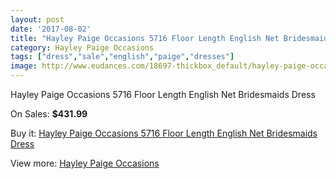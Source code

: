 ```yaml
---
layout: post
date: '2017-08-02'
title: "Hayley Paige Occasions 5716 Floor Length English Net Bridesmaids Dress"
category: Hayley Paige Occasions
tags: ["dress","sale","english","paige","dresses"]
image: http://www.eudances.com/18697-thickbox_default/hayley-paige-occasions-5716-floor-length-english-net-bridesmaids-dress.jpg
---
```

Hayley Paige Occasions 5716 Floor Length English Net Bridesmaids Dress

On Sales: **$431.99**
<a href="https://www.eudances.com/en/hayley-paige-occasions/5561-hayley-paige-occasions-5716-floor-length-english-net-bridesmaids-dress.html"><amp-img layout="responsive" width="600" height="600" src="//www.eudances.com/18697-thickbox_default/hayley-paige-occasions-5716-floor-length-english-net-bridesmaids-dress.jpg" alt="Hayley Paige Occasions 5716 Floor Length English Net Bridesmaids Dress 0" /></a>
<a href="https://www.eudances.com/en/hayley-paige-occasions/5561-hayley-paige-occasions-5716-floor-length-english-net-bridesmaids-dress.html"><amp-img layout="responsive" width="600" height="600" src="//www.eudances.com/18701-thickbox_default/hayley-paige-occasions-5716-floor-length-english-net-bridesmaids-dress.jpg" alt="Hayley Paige Occasions 5716 Floor Length English Net Bridesmaids Dress 1" /></a>
<a href="https://www.eudances.com/en/hayley-paige-occasions/5561-hayley-paige-occasions-5716-floor-length-english-net-bridesmaids-dress.html"><amp-img layout="responsive" width="600" height="600" src="//www.eudances.com/18700-thickbox_default/hayley-paige-occasions-5716-floor-length-english-net-bridesmaids-dress.jpg" alt="Hayley Paige Occasions 5716 Floor Length English Net Bridesmaids Dress 2" /></a>
<a href="https://www.eudances.com/en/hayley-paige-occasions/5561-hayley-paige-occasions-5716-floor-length-english-net-bridesmaids-dress.html"><amp-img layout="responsive" width="600" height="600" src="//www.eudances.com/18699-thickbox_default/hayley-paige-occasions-5716-floor-length-english-net-bridesmaids-dress.jpg" alt="Hayley Paige Occasions 5716 Floor Length English Net Bridesmaids Dress 3" /></a>
<a href="https://www.eudances.com/en/hayley-paige-occasions/5561-hayley-paige-occasions-5716-floor-length-english-net-bridesmaids-dress.html"><amp-img layout="responsive" width="600" height="600" src="//www.eudances.com/18698-thickbox_default/hayley-paige-occasions-5716-floor-length-english-net-bridesmaids-dress.jpg" alt="Hayley Paige Occasions 5716 Floor Length English Net Bridesmaids Dress 4" /></a>

Buy it: [Hayley Paige Occasions 5716 Floor Length English Net Bridesmaids Dress](https://www.eudances.com/en/hayley-paige-occasions/5561-hayley-paige-occasions-5716-floor-length-english-net-bridesmaids-dress.html "Hayley Paige Occasions 5716 Floor Length English Net Bridesmaids Dress")

View more: [Hayley Paige Occasions](https://www.eudances.com/en/99-hayley-paige-occasions "Hayley Paige Occasions")
